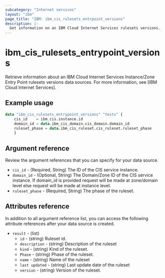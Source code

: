 ```yaml
---
subcategory: "Internet services"
layout: "ibm"
page_title: "IBM: ibm_cis_rulesets_entrpoint_versions"
description: |-
  Get information on an IBM Cloud Internet Services rulesets versions.
---
```


# ibm_cis_rulesets_entrypoint_versions

Retrieve information about an IBM Cloud Internet Services Instance/Zone Entry Point rulesets versions data sources. For more information, see [IBM Cloud Internet Services].

## Example usage

```terraform
data "ibm_cis_rulesets_entrypoint_versions" "tests" {
    cis_id    = ibm_cis.instance.id
    domain_id = data.ibm_cis_domain.cis_domain.domain_id
    ruleset_phase = data.ibm_cis_ruleset.cis_ruleset.ruleset_phase
    }
```

## Argument reference
Review the argument references that you can specify for your data source.

- `cis_id` - (Required, String) The ID of the CIS service instance.
- `domain_id` - (Optional, String) The Domain/Zone ID of the CIS service instance. If domain_id is provided request will be made at zone/domain level else request will be made at instance level.  
- `ruleset_phase` - (Required, String) The phase of the ruleset.

## Attributes reference
In addition to all argument reference list, you can access the following attribute references after your data source is created.

- `result` - (list)
    - `id` - (string) Ruleset id.
    - `description` - (string) Description of the ruleset
    - `kind` - (string) Kind of the ruleset.
    - `Phase` - (string) Phase of the ruleset.
    - `name` - (string) Name of the ruleset
    - `last updated` - (string) Last update date of the ruleset
    - `version` - (string) Version of the ruleset.


